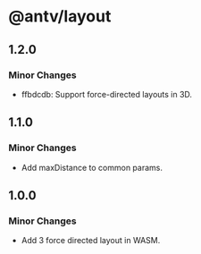 # @antv/layout

## 1.2.0

### Minor Changes

- ffbdcdb: Support force-directed layouts in 3D.

## 1.1.0

### Minor Changes

- Add maxDistance to common params.

## 1.0.0

### Minor Changes

- Add 3 force directed layout in WASM.
